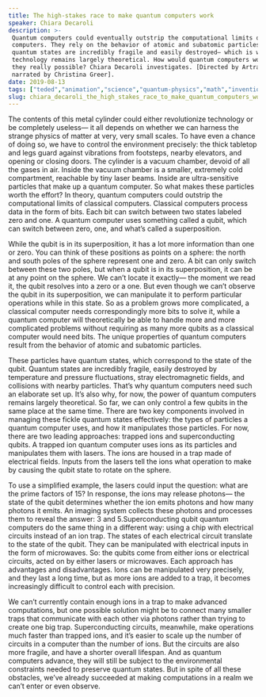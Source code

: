 ```yaml
---
title: The high-stakes race to make quantum computers work
speaker: Chiara Decaroli
description: >-
 Quantum computers could eventually outstrip the computational limits of classical
 computers. They rely on the behavior of atomic and subatomic particles, whose
 quantum states are incredibly fragile and easily destroyed— which is why this
 technology remains largely theoretical. How would quantum computers work, and are
 they really possible? Chiara Decaroli investigates. [Directed by Artrake Studio,
 narrated by Christina Greer].
date: 2019-08-13
tags: ["teded","animation","science","quantum-physics","math","invention","innovation","technology","computers","physics"]
slug: chiara_decaroli_the_high_stakes_race_to_make_quantum_computers_work
---
```


The contents of this metal cylinder could either revolutionize technology or be completely
useless— it all depends on whether we can harness the strange physics of matter at very,
very small scales. To have even a chance of doing so, we have to control the environment 
precisely: the thick tabletop and legs guard against vibrations from footsteps, nearby
elevators, and opening or closing doors. The cylinder is a vacuum chamber, devoid of all
the gases in air. Inside the vacuum chamber is a smaller, extremely cold compartment, 
reachable by tiny laser beams. Inside are ultra-sensitive particles that make up a quantum
computer. So what makes these particles worth the effort? In theory, quantum computers
could outstrip the computational limits of classical computers. Classical computers
process data in the form of bits. Each bit can switch between two states labeled zero
and one. A quantum computer uses something called a qubit, which can switch between zero,
one, and what’s called a superposition.

While the qubit is in its superposition, it has a lot more information than one or zero.
You can think of these positions as points on a sphere: the north and south poles of the
sphere represent one and zero. A bit can only switch between these two poles, but when a
qubit is in its superposition, it can be at any point on the sphere. We can’t locate it
exactly— the moment we read it, the qubit resolves into a zero or a one. But even though
we can’t observe the qubit in its superposition, we can manipulate it to perform 
particular operations while in this state. So as a problem grows more complicated, a
classical computer needs correspondingly more bits to solve it, while a quantum computer
will theoretically be able to handle more and more complicated problems without requiring
as many more qubits as a classical computer would need bits. The unique properties of
quantum computers result from the behavior of atomic and subatomic particles.

These particles have quantum states, which correspond to the state of the qubit. Quantum
states are incredibly fragile, easily destroyed by temperature and pressure fluctuations,
stray electromagnetic fields, and collisions with nearby particles. That’s why quantum
computers need such an elaborate set up. It’s also why, for now, the power of quantum
computers remains largely theoretical. So far, we can only control a few qubits in the
same place at the same time. There are two key components involved in managing these fickle
quantum states effectively: the types of particles a quantum computer uses, and how it
manipulates those particles. For now, there are two leading approaches: trapped ions and
superconducting qubits. A trapped ion quantum computer uses ions as its particles and
manipulates them with lasers. The ions are housed in a trap made of electrical fields.
Inputs from the lasers tell the ions what operation to make by causing the qubit state 
to rotate on the sphere.

To use a simplified example, the lasers could input the question: what are the prime
factors of 15? In response, the ions may release photons— the state of the qubit
determines whether the ion emits photons and how many photons it emits. An imaging system
collects these photons and processes them to reveal the answer: 3 and 5.Superconducting
qubit quantum computers do the same thing in a different way: using a chip with electrical
circuits instead of an ion trap. The states of each electrical circuit translate to the
state of the qubit. They can be manipulated with electrical inputs in the form of
microwaves. So: the qubits come from either ions or electrical circuits, acted on by
either lasers or microwaves. Each approach has advantages and disadvantages. Ions can be
manipulated very precisely, and they last a long time, but as more ions are added to a
trap, it becomes increasingly difficult to control each with precision.

We can’t currently contain enough ions in a trap to make advanced computations, but one
possible solution might be to connect many smaller traps that communicate with each 
other via photons rather than trying to create one big trap. Superconducting circuits,
meanwhile, make operations much faster than trapped ions, and it’s easier to scale up the
number of circuits in a computer than the number of ions. But the circuits are also more
fragile, and have a shorter overall lifespan. And as quantum computers advance, they will
still be subject to the environmental constraints needed to preserve quantum states. But
in spite of all these obstacles, we’ve already succeeded at making computations in a
realm we can’t enter or even observe.

<!--
ad_duration=0
event="TED-Ed"
external_start_time=0
intro_duration=0
is_subtitle_required="False"
is_talk_featured="False"
language="en"
language_swap="False"
native_language="en"
number_of_related_talks=6
number_of_speakers=1
number_of_subtitled_videos=0
number_of_tags=10
number_of_talk_download_languages=16
number_of_talk_more_resources=0
number_of_talk_recommendations=0
number_of_talks_take_actions=0
post_ad_duration=0
published_timestamp="2019-08-13 20:00:39"
recording_date="2019-08-13"
speaker_is_published=0
speaker_name="Chiara Decaroli"
talk_name="The high-stakes race to make quantum computers work"
talks_tags=["teded","animation","science","quantum-physics","math","invention","innovation","technology","computers","physics"]
url_photo_talk="https://s3.amazonaws.com/talkstar-photos/uploads/676660ef-aa3d-4b42-94b3-b6b4d5c8c3d6/quantumcomputers_textless.jpg"
url_webpage="https://www.ted.com/talks/chiara_decaroli_the_high_stakes_race_to_make_quantum_computers_work"
video_type_name="TED-Ed Original"
-->